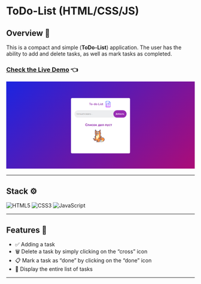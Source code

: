 # ToDo-List (HTML/CSS/JS)

## Overview 🌟
This is a compact and simple (__ToDo-List__) application. The user has the ability to add and delete tasks, as well as mark tasks as completed. 

### [Check the Live Demo](https://subbotinroman.github.io/ToDo-List/) :point_left:

<img alt="ToDo-List preview" src="img/ToDo-List preview.png">

***
## Stack ⚙️

![HTML5](https://img.shields.io/badge/html5-%23E34F26.svg?style=for-the-badge&logo=html5&logoColor=white)
![CSS3](https://img.shields.io/badge/css3-%231572B6.svg?style=for-the-badge&logo=css3&logoColor=white)
![JavaScript](https://img.shields.io/badge/JavaScript-323330?style=for-the-badge&logo=javascript&logoColor=F7DF1E)

***
## Features 🚀

- ✅ Adding a task
- 🗑️ Delete a task by simply clicking on the “cross” icon
- 📋 Mark a task as “done” by clicking on the “done” icon
- 🔢 Display the entire list of tasks
***




